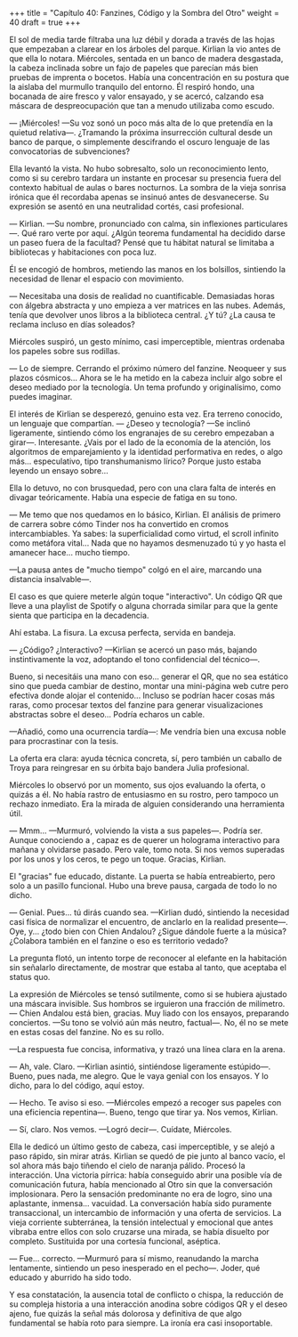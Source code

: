 +++
title = "Capítulo 40: Fanzines, Código y la Sombra del Otro" 
weight = 40
draft = true
+++

El sol de media tarde filtraba una luz débil y dorada a través de las hojas que
empezaban a clarear en los árboles del parque. Kirlian la vio antes de que ella
lo notara. Miércoles, sentada en un banco de madera desgastada, la cabeza
inclinada sobre un fajo de papeles que parecían más bien pruebas de imprenta o
bocetos. Había una concentración en su postura que la aislaba del murmullo
tranquilo del entorno. Él respiró hondo, una bocanada de aire fresco y valor
ensayado, y se acercó, calzando esa máscara de despreocupación que tan a menudo
utilizaba como escudo.

— ¡Miércoles! —Su voz sonó un poco más alta de lo que pretendía en la quietud
relativa—. ¿Tramando la próxima insurrección cultural desde un banco de parque,
o simplemente descifrando el oscuro lenguaje de las convocatorias de
subvenciones?

Ella levantó la vista. No hubo sobresalto, solo un reconocimiento lento, como si
su cerebro tardara un instante en procesar su presencia fuera del contexto
habitual de aulas o bares nocturnos. La sombra de la vieja sonrisa irónica que
él recordaba apenas se insinuó antes de desvanecerse. Su expresión se asentó en
una neutralidad cortés, casi profesional.

— Kirlian. —Su nombre, pronunciado con calma, sin inflexiones particulares—. Qué
raro verte por aquí. ¿Algún teorema fundamental ha decidido darse un paseo fuera
de la facultad? Pensé que tu hábitat natural se limitaba a bibliotecas y
habitaciones con poca luz.

Él se encogió de hombros, metiendo las manos en los bolsillos, sintiendo la
necesidad de llenar el espacio con movimiento.

— Necesitaba una dosis de realidad no cuantificable. Demasiadas horas con
álgebra abstracta y uno empieza a ver matrices en las nubes. Además, tenía que
devolver unos libros a la biblioteca central. ¿Y tú? ¿La causa te reclama
incluso en días soleados?

Miércoles suspiró, un gesto mínimo, casi imperceptible, mientras ordenaba los
papeles sobre sus rodillas. 

— Lo de siempre. Cerrando el próximo número del fanzine. Neoqueer y sus
plazos cósmicos... Ahora se le ha metido en la cabeza incluir algo sobre el
deseo mediado por la tecnología. Un tema profundo y
originalísimo, como puedes imaginar.

El interés de Kirlian se desperezó, genuino esta vez. Era terreno conocido, un
lenguaje que compartían. — ¿Deseo y tecnología? —Se inclinó ligeramente,
sintiendo cómo los engranajes de su cerebro empezaban a girar—. Interesante.
¿Vais por el lado de la economía de la atención, los algoritmos de
emparejamiento y la identidad performativa en redes, o algo más... especulativo,
tipo transhumanismo lírico? Porque justo estaba leyendo un ensayo sobre...

Ella lo detuvo, no con brusquedad, pero con una clara falta de interés en
divagar teóricamente. Había una especie de fatiga en su tono.

— Me temo que nos quedamos en lo básico, Kirlian. El análisis de primero de
carrera sobre cómo Tinder nos ha convertido en cromos intercambiables. Ya sabes:
la superficialidad como virtud, el scroll infinito como metáfora vital... Nada
que no hayamos desmenuzado tú y yo hasta el amanecer hace... mucho tiempo.

—La pausa antes de "mucho tiempo" colgó en el aire, marcando una distancia
insalvable—. 

El caso es que quiere meterle algún toque "interactivo". Un código
QR que lleve a una playlist de Spotify o alguna chorrada similar para que la
gente sienta que participa en la decadencia.

Ahí estaba. La fisura. La excusa perfecta, servida en bandeja. 

— ¿Código? ¿Interactivo? —Kirlian se acercó un paso más, bajando instintivamente la voz,
adoptando el tono confidencial del técnico—. 

Bueno, si necesitáis una mano con eso... generar el QR, que no sea estático sino
que pueda cambiar de destino, montar una mini-página web cutre pero efectiva
donde alojar el contenido... Incluso se podrían hacer cosas más raras, como
procesar textos del fanzine para generar visualizaciones abstractas sobre el
deseo... Podría echaros un cable.

—Añadió, como una ocurrencia tardía—: Me vendría bien una excusa noble para
procrastinar con la tesis.

La oferta era clara: ayuda técnica concreta, sí, pero también un caballo de
Troya para reingresar en su órbita bajo bandera Julia profesional.

Miércoles lo observó por un momento, sus ojos evaluando la oferta, o quizás a
él. No había rastro de entusiasmo en su rostro, pero tampoco un rechazo
inmediato. Era la mirada de alguien considerando una herramienta útil.

— Mmm... —Murmuró, volviendo la vista a sus papeles—. Podría ser. Aunque
conociendo a , capaz es de querer un holograma interactivo para mañana y
olvidarse pasado. Pero vale, tomo nota. Si nos vemos superadas por los unos y
los ceros, te pego un toque. Gracias, Kirlian.

El "gracias" fue educado, distante. La puerta se había entreabierto, pero solo a
un pasillo funcional. Hubo una breve pausa, cargada de todo lo no dicho.

— Genial. Pues... tú dirás cuando sea. —Kirlian dudó, sintiendo la necesidad
casi física de normalizar el encuentro, de anclarlo en la realidad presente—.
Oye, y... ¿todo bien con Chien Andalou? ¿Sigue dándole fuerte a la música? ¿Colabora
también en el fanzine o eso es territorio vedado?

La pregunta flotó, un intento torpe de reconocer al elefante en la habitación
sin señalarlo directamente, de mostrar que estaba al tanto, que aceptaba el
status quo.

La expresión de Miércoles se tensó sutilmente, como si se hubiera ajustado una
máscara invisible. Sus hombros se irguieron una fracción de milímetro. — Chien Andalou
está bien, gracias. Muy liado con los ensayos, preparando conciertos. —Su tono
se volvió aún más neutro, factual—. No, él no se mete en estas cosas del
fanzine. No es su rollo. 

—La respuesta fue concisa, informativa, y trazó una línea clara en la arena.

— Ah, vale. Claro. —Kirlian asintió, sintiéndose ligeramente estúpido—. 
Bueno, pues nada, me alegro. Que le vaya genial con los ensayos. Y lo dicho, para lo
del código, aquí estoy.

— Hecho. Te aviso si eso. —Miércoles empezó a recoger sus papeles con una
eficiencia repentina—. Bueno, tengo que tirar ya. Nos vemos, Kirlian.

— Sí, claro. Nos vemos. —Logró decir—. Cuídate, Miércoles.

Ella le dedicó un último gesto de cabeza, casi imperceptible, y se alejó a paso
rápido, sin mirar atrás. Kirlian se quedó de pie junto al banco vacío, el sol
ahora más bajo tiñendo el cielo de naranja pálido. Procesó la interacción. Una
victoria pírrica: había conseguido abrir una posible vía de comunicación futura,
había mencionado al Otro sin que la conversación implosionara. Pero la sensación
predominante no era de logro, sino una aplastante, inmensa... vacuidad. La
conversación había sido puramente transaccional, un intercambio de información y
una oferta de servicios. La vieja corriente subterránea, la tensión intelectual
y emocional que antes vibraba entre ellos con solo cruzarse una mirada, se había
disuelto por completo. Sustituida por una cortesía funcional, aséptica.

— Fue... correcto. —Murmuró para sí mismo, reanudando la marcha lentamente,
sintiendo un peso inesperado en el pecho—. Joder, qué educado y aburrido ha sido
todo.

Y esa constatación, la ausencia total de conflicto o chispa, la reducción de su
compleja historia a una interacción anodina sobre códigos QR y el deseo ajeno,
fue quizás la señal más dolorosa y definitiva de que algo fundamental se había
roto para siempre. La ironía era casi insoportable.